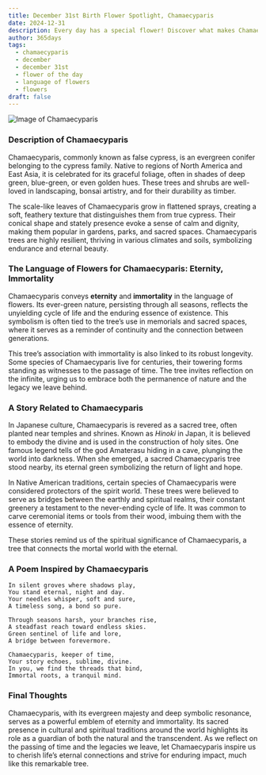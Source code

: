 ```yaml
---
title: December 31st Birth Flower Spotlight, Chamaecyparis
date: 2024-12-31
description: Every day has a special flower! Discover what makes Chamaecyparis unique as today’s birth flower and its symbolic meaning.
author: 365days
tags:
  - chamaecyparis
  - december
  - december 31st
  - flower of the day
  - language of flowers
  - flowers
draft: false
---
```


![Image of Chamaecyparis](https://cdn.pixabay.com/photo/2015/09/17/13/36/hinoki-944147_640.jpg#center)


### Description of Chamaecyparis

Chamaecyparis, commonly known as false cypress, is an evergreen conifer belonging to the cypress family. Native to regions of North America and East Asia, it is celebrated for its graceful foliage, often in shades of deep green, blue-green, or even golden hues. These trees and shrubs are well-loved in landscaping, bonsai artistry, and for their durability as timber.

The scale-like leaves of Chamaecyparis grow in flattened sprays, creating a soft, feathery texture that distinguishes them from true cypress. Their conical shape and stately presence evoke a sense of calm and dignity, making them popular in gardens, parks, and sacred spaces. Chamaecyparis trees are highly resilient, thriving in various climates and soils, symbolizing endurance and eternal beauty.



### The Language of Flowers for Chamaecyparis: Eternity, Immortality

Chamaecyparis conveys **eternity** and **immortality** in the language of flowers. Its ever-green nature, persisting through all seasons, reflects the unyielding cycle of life and the enduring essence of existence. This symbolism is often tied to the tree’s use in memorials and sacred spaces, where it serves as a reminder of continuity and the connection between generations.

This tree’s association with immortality is also linked to its robust longevity. Some species of Chamaecyparis live for centuries, their towering forms standing as witnesses to the passage of time. The tree invites reflection on the infinite, urging us to embrace both the permanence of nature and the legacy we leave behind.



### A Story Related to Chamaecyparis

In Japanese culture, Chamaecyparis is revered as a sacred tree, often planted near temples and shrines. Known as _Hinoki_ in Japan, it is believed to embody the divine and is used in the construction of holy sites. One famous legend tells of the god Amaterasu hiding in a cave, plunging the world into darkness. When she emerged, a sacred Chamaecyparis tree stood nearby, its eternal green symbolizing the return of light and hope.

In Native American traditions, certain species of Chamaecyparis were considered protectors of the spirit world. These trees were believed to serve as bridges between the earthly and spiritual realms, their constant greenery a testament to the never-ending cycle of life. It was common to carve ceremonial items or tools from their wood, imbuing them with the essence of eternity.

These stories remind us of the spiritual significance of Chamaecyparis, a tree that connects the mortal world with the eternal.



### A Poem Inspired by Chamaecyparis

```
In silent groves where shadows play,  
You stand eternal, night and day.  
Your needles whisper, soft and sure,  
A timeless song, a bond so pure.  

Through seasons harsh, your branches rise,  
A steadfast reach toward endless skies.  
Green sentinel of life and lore,  
A bridge between forevermore.  

Chamaecyparis, keeper of time,  
Your story echoes, sublime, divine.  
In you, we find the threads that bind,  
Immortal roots, a tranquil mind.  
```



### Final Thoughts

Chamaecyparis, with its evergreen majesty and deep symbolic resonance, serves as a powerful emblem of eternity and immortality. Its sacred presence in cultural and spiritual traditions around the world highlights its role as a guardian of both the natural and the transcendent. As we reflect on the passing of time and the legacies we leave, let Chamaecyparis inspire us to cherish life’s eternal connections and strive for enduring impact, much like this remarkable tree.
